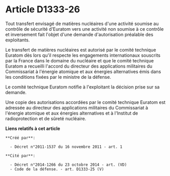 # Article D1333-26

Tout transfert envisagé de matières nucléaires d'une activité soumise au contrôle de sécurité d'Euratom vers une activité non
soumise à ce contrôle et inversement fait l'objet d'une demande d'autorisation préalable des exploitants. 

Le transfert de matières nucléaires est autorisé par le comité technique Euratom dès lors qu'il respecte les engagements
internationaux souscrits par la France dans le domaine du nucléaire et que le comité technique Euratom a recueilli l'accord
du directeur des applications militaires du Commissariat à l'énergie atomique et aux énergies alternatives émis dans les
conditions fixées par le ministre de la défense. 

Le comité technique Euratom notifie à l'exploitant la décision prise sur sa demande. 

Une copie des autorisations accordées par le comité technique Euratom est adressée au directeur des applications militaires
du Commissariat à l'énergie atomique et aux énergies alternatives et à l'Institut de radioprotection et de sûreté nucléaire.

**Liens relatifs à cet article**

	**Créé par**:

	  - Décret n°2011-1537 du 16 novembre 2011 - art. 1

	**Cité par**:

	  - Décret n°2014-1266 du 23 octobre 2014 - art. (VD)
	  - Code de la défense. - art. D1333-25 (V)
